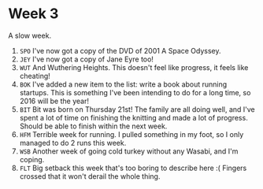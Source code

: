 # Week 3

A slow week.

1. `SPO` I've now got a copy of the DVD of 2001 A Space Odyssey.
1. `JEY` I've now got a copy of Jane Eyre too!
1. `WUT` And Wuthering Heights. This doesn't feel like progress, it feels like cheating!
1. `BOK` I've added a new item to the list: write a book about running startups. This is something I've been intending to do for a long time, so 2016 will be the year!
1. `BIT` Bit was born on Thursday 21st! The family are all doing well, and I've spent a lot of time on finishing the knitting and made a lot of progress. Should be able to finish within the next week.
1. `HFM` Terrible week for running. I pulled something in my foot, so I only managed to do 2 runs this week.
1. `WSB` Another week of going cold turkey without any Wasabi, and I'm coping.
1. `FLT` Big setback this week that's too boring to describe here :( Fingers crossed that it won't derail the whole thing.
